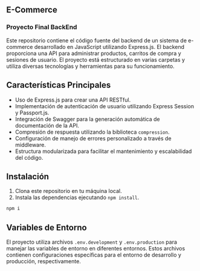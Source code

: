 ## E-Commerce
### Proyecto Final BackEnd

Este repositorio contiene el código fuente del backend de un sistema de e-commerce desarrollado en JavaScript utilizando Express.js. El backend proporciona una API para administrar productos, carritos de compra y sesiones de usuario. El proyecto está estructurado en varias carpetas y utiliza diversas tecnologías y herramientas para su funcionamiento.


## Características Principales

- Uso de Express.js para crear una API RESTful.
- Implementación de autenticación de usuario utilizando Express Session y Passport.js.
- Integración de Swagger para la generación automática de documentación de la API.
- Compresión de respuesta utilizando la biblioteca `compression`.
- Configuración de manejo de errores personalizado a través de middleware.
- Estructura modularizada para facilitar el mantenimiento y escalabilidad del código.


## Instalación

1. Clona este repositorio en tu máquina local.
2. Instala las dependencias ejecutando `npm install`.

```js
npm i
```

## Variables de Entorno

El proyecto utiliza archivos `.env.development` y `.env.production` para manejar las variables de entorno en diferentes entornos. Estos archivos contienen configuraciones específicas para el entorno de desarrollo y producción, respectivamente.


